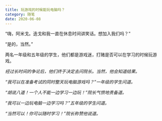 ```yaml
---
title: 玩游戏的时候能玩电脑吗？
category: 随笔
date: 2020-06-08
---
```


“嗨，阿米戈。迭戈和我一直在休息时间讲笑话。想加入我们吗？”

“是的，当然。”

两名一年级和五年级的学生，他们都是游戏迷，打赌是否可以在学习的时候玩游戏。

*经过长时间的争论后，他们终于决定去问院长。当然，他会知道结果。*

*“我可以在准备考试的同时整天玩电脑游戏吗？”一年级的学生问道。*

*“胡说八道！一个人不能一边学习一边玩！”院长气愤地责备道。*

*“我可以一边玩电脑一边学习吗？”五年级的学生问道。*

*“当然可以！你可以随时学习！”院长称赞他说道。*

